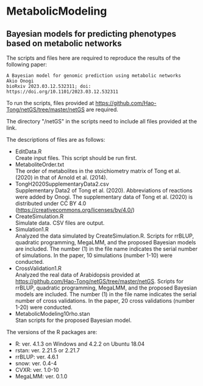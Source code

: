 # MetabolicModeling
## Bayesian models for predicting phenotypes based on metabolic networks
The scripts and files here are required to reproduce the results of the following paper:

	A Bayesian model for genomic prediction using metabolic networks
	Akio Onogi
	bioRxiv 2023.03.12.532311; doi: https://doi.org/10.1101/2023.03.12.532311

To run the scripts, files provided at https://github.com/Hao-Tong/netGS/tree/master/netGS are required.

The directory "/netGS" in the scripts need to include all files provided at the link.

The descriptions of files are as follows:

- EditData.R  
	Create input files. This script should be run first.
- MetaboliteOrder.txt  
	The order of metabolites in the stoichiometry matrix of Tong et al. (2020) in that of Arnold et al. (2014).
- TongH2020SupplementaryData2.csv  
	Supplementary Data2 of Tong et al. (2020). Abbreviations of reactions were added by Onogi. The supplementary data of Tong et al. (2020) is distributed under CC BY 4.0 (https://creativecommons.org/licenses/by/4.0/)
- CreateSimulation.R  
	Simulate data. CSV files are output.
- Simulation1.R  
	Analyzed the data simulated by CreateSimulation.R. Scripts for rrBLUP, quadratic programming, MegaLMM, and the proposed Bayesian models are included. The number (1) in the file name indicates the serial number of simulations. In the paper, 10 simulations (number 1-10) were conducted.
- CrossValidation1.R  
	Analyzed the real data of Arabidopsis provided at https://github.com/Hao-Tong/netGS/tree/master/netGS. Scripts for rrBLUP, quadratic programming, MegaLMM, and the proposed Bayesian models are included. The number (1) in the file name indicates the serial number of cross validations. In the paper, 20 cross validations (number 1-20) were conducted.
- MetabolicModeling10rho.stan  
	Stan scripts for the proposed Bayesian model.

The versions of the R packages are:  

- R: ver. 4.1.3 on Windows and 4.2.2 on Ubuntu 18.04  
- rstan: ver. 2.21.5 or 2.21.7
- rrBLUP: ver. 4.6.1
- snow: ver. 0.4-4
- CVXR: ver. 1.0-10
- MegaLMM: ver. 0.1.0
